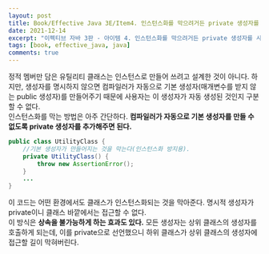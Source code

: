 ```yaml
---
layout: post
title: Book/Effective Java 3E/Item4. 인스턴스화를 막으려거든 private 생성자를 사용하라
date: 2021-12-14
excerpt: "이펙티브 자바 3판 - 아이템 4. 인스턴스화를 막으려거든 private 생성자를 사용하라"
tags: [book, effective_java, java]
comments: true
---
```


정적 멤버만 담은 유틸리티 클래스는 인스턴스로 만들어 쓰려고 설계한 것이 아니다. 
하지만, 생성자를 명시하지 않으면 컴파일러가 자동으로 기본 생성자(매개변수를 받지 않는 public 생성자)를 만들어주기 때문에
사용자는 이 생성자가 자동 생성된 것인지 구분할 수 없다.  
인스턴스화를 막는 방법은 아주 간단하다.
**컴파일러가 자동으로 기본 생성자를 만들 수 없도록 private 생성자를 추가해주면 된다.**
```java
public class UtilityClass {
    //기본 생성자가 만들어지는 것을 막는다(인스턴스화 방지용).
    private UtilityClass() {
        throw new AssertionError();
    }
    ...
}
```
이 코드는 어떤 환경에서도 클래스가 인스턴스화되는 것을 막아준다.
명시적 생성자가 private이니 클래스 바깥에서는 접근할 수 없다.  
이 방식은 **상속을 불가능하게 하는 효과도 있다.**
모든 생성자는 상위 클래스의 생성자를 호출하게 되는데, 이를 private으로 선언했으니 하위 클래스가 상위 클래스의 생성자에 접근할 길이 막혀버린다.

